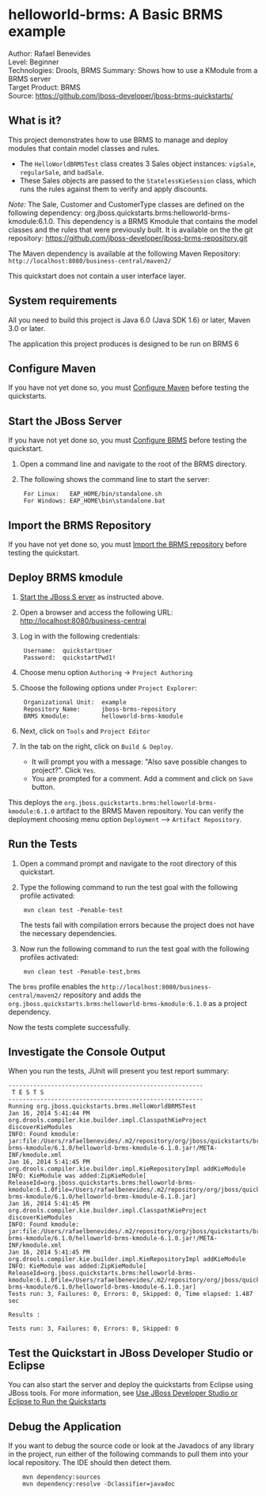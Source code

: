helloworld-brms: A Basic BRMS example
======================================
Author: Rafael Benevides  
Level: Beginner  
Technologies: Drools, BRMS 
Summary: Shows how to use a KModule from a BRMS server  
Target Product: BRMS  
Source: <https://github.com/jboss-developer/jboss-brms-quickstarts/>  

What is it?
-----------

This project demonstrates how to use BRMS to manage and deploy modules that contain model classes and rules.

* The `HelloWorldBRMSTest` class creates 3 Sales object instances: `vipSale`, `regularSale`, and `badSale`.
* These Sales objects are passed to the `StatelessKieSession` class, which runs the rules against them to verify and apply discounts.

_Note:_ The Sale, Customer and CustomerType classes are defined on the following dependency: org.jboss.quickstarts.brms:helloworld-brms-kmodule:6.1.0. This dependency is a BRMS Kmodule that contains the model classes and the rules that were previously built. It is available on the the git repository: <https://github.com/jboss-developer/jboss-brms-repository.git>


The Maven dependency is available at the following Maven Repository: `http://localhost:8080/business-central/maven2/` 

This quickstart does not contain a user interface layer. 

System requirements
-------------------

All you need to build this project is Java 6.0 (Java SDK 1.6) or later, Maven 3.0 or later.

The application this project produces is designed to be run on BRMS 6

 
Configure Maven
---------------

If you have not yet done so, you must [Configure Maven](https://github.com/jboss-developer/jboss-developer-shared-resources/blob/master/guides/CONFIGURE_MAVEN.md#configure-maven-to-build-and-deploy-the-quickstarts) before testing the quickstarts.


Start the JBoss Server
-----------

If you have not yet done so, you must [Configure BRMS](../README.md#configure-brms) before testing the quickstart.

1. Open a command line and navigate to the root of the BRMS directory.
2. The following shows the command line to start the server:

        For Linux:   EAP_HOME/bin/standalone.sh
        For Windows: EAP_HOME\bin\standalone.bat


Import the BRMS Repository
----------------------

If you have not yet done so, you must [Import the BRMS repository](../README.md#import-the-brms-repository) before testing the quickstart.


Deploy BRMS kmodule
-------------------

1. [Start the JBoss S erver](#start-the-jboss-server) as instructed above.

2. Open a browser and access the following URL: <http://localhost:8080/business-central> 

2. Log in with the following credentials:

        Username:  quickstartUser
        Password:  quickstartPwd1!

3. Choose menu option `Authoring` -> `Project Authoring`

4. Choose the following options under `Project Explorer`:

        Organizational Unit:  example
        Repository Name:      jboss-brms-repository
        BRMS Kmodule:         helloworld-brms-kmodule

5. Next, click on `Tools` and `Project Editor`

6. In the tab on the right, click on `Build & Deploy`. 
   * It will prompt you with a message: "Also save possible changes to project?". Click `Yes`. 
   * You are prompted for a comment. Add a comment and click on `Save` button.

This deploys the `org.jboss.quickstarts.brms:helloworld-brms-kmodule:6.1.0` artifact to the BRMS Maven repository. You can verify the deployment choosing menu option `Deployment` --> `Artifact Repository`.


Run the Tests 
-------------

1. Open a command prompt and navigate to the root directory of this quickstart.
2. Type the following command to run the test goal with the following profile activated:

        mvn clean test -Penable-test

   The tests fail with compilation errors because the project does not have the necessary dependencies.

4. Now run the following command to run the test goal with the following profiles activated:

        mvn clean test -Penable-test,brms

The `brms` profile enables the `http://localhost:8080/business-central/maven2/` repository and adds the `org.jboss.quickstarts.brms:helloworld-brms-kmodule:6.1.0` as a project dependency. 

Now the tests complete successfully.

Investigate the Console Output
----------------------------

When you run the tests, JUnit will present you test report summary:

    -------------------------------------------------------
     T E S T S
    -------------------------------------------------------
    Running org.jboss.quickstarts.brms.HelloWorldBRMSTest
    Jan 16, 2014 5:41:44 PM org.drools.compiler.kie.builder.impl.ClasspathKieProject discoverKieModules
    INFO: Found kmodule: jar:file:/Users/rafaelbenevides/.m2/repository/org/jboss/quickstarts/brms/helloworld-brms-kmodule/6.1.0/helloworld-brms-kmodule-6.1.0.jar!/META-INF/kmodule.xml
    Jan 16, 2014 5:41:45 PM org.drools.compiler.kie.builder.impl.KieRepositoryImpl addKieModule
    INFO: KieModule was added:ZipKieModule[ ReleaseId=org.jboss.quickstarts.brms:helloworld-brms-kmodule:6.1.0file=/Users/rafaelbenevides/.m2/repository/org/jboss/quickstarts/brms/helloworld-brms-kmodule/6.1.0/helloworld-brms-kmodule-6.1.0.jar]
    Jan 16, 2014 5:41:45 PM org.drools.compiler.kie.builder.impl.ClasspathKieProject discoverKieModules
    INFO: Found kmodule: jar:file:/Users/rafaelbenevides/.m2/repository/org/jboss/quickstarts/brms/helloworld-brms-kmodule/6.1.0/helloworld-brms-kmodule-6.1.0.jar!/META-INF/kmodule.xml
    Jan 16, 2014 5:41:45 PM org.drools.compiler.kie.builder.impl.KieRepositoryImpl addKieModule
    INFO: KieModule was added:ZipKieModule[ ReleaseId=org.jboss.quickstarts.brms:helloworld-brms-kmodule:6.1.0file=/Users/rafaelbenevides/.m2/repository/org/jboss/quickstarts/brms/helloworld-brms-kmodule/6.1.0/helloworld-brms-kmodule-6.1.0.jar]
    Tests run: 3, Failures: 0, Errors: 0, Skipped: 0, Time elapsed: 1.487 sec
    
    Results :
    
    Tests run: 3, Failures: 0, Errors: 0, Skipped: 0


Test the Quickstart in JBoss Developer Studio or Eclipse
-------------------------------------

You can also start the server and deploy the quickstarts from Eclipse using JBoss tools. For more information, see [Use JBoss Developer Studio or Eclipse to Run the Quickstarts](../README.md#use-jboss-developer-studio-or-eclipse-to-run-the-quickstarts) 


Debug the Application
------------------------------------

If you want to debug the source code or look at the Javadocs of any library in the project, run either of the following commands to pull them into your local repository. The IDE should then detect them.

        mvn dependency:sources
        mvn dependency:resolve -Dclassifier=javadoc

